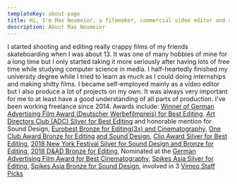 ```yaml
---
templateKey: about-page
title: Hi, I'm Max Neumeier, a filmmaker, commercial video editor and sound designer from Munich, Germany. 
description: About Max Neumeier
---
```

I started shooting and editing really crappy films of my friends skateboarding when I was about 13. It was one of many hobbies of mine for a long time but I only started taking it more seriously after having lots of free time while studying computer science in media. I half-heartedly finished my university degree while I tried to learn as much as I could doing internships and making shitty films. I became self-employed mainly as a video editor but I also produce a lot of projects on my own. It was always very important for me to at least have a good understanding of all parts of production. I've been working freelance since 2014.
Awards include: [Winner of German Advertising Film Award (Deutscher Werbefilmpreis) for Best Editing](http://www.deutscher-werbefilmpreis.de/de/preistrager/), [Art Directors Club (ADC) Silver for Best Editing](http://gewinner.adc.de/) and honorable mention for Sound Design, [Eurobest Bronze for Editing(3x) and Cinematography](https://www2.eurobest.com/winners/2017/craft_film/entry.cfm?entryid=1402&award=101&order=0&direction=1&keywords=lufthansa), [One Club Award Bronze for Editing](http://www.oneclub.org/awards/theoneshow/-archive/awards/2018/42/all/Craft+[d]+Editing/select) [and Sound Design](http://www.oneclub.org/awards/theoneshow/-archive/awards/2018/42/all/Craft+[d]+Sound+Design/select), [Clio Award Silver for Best Editing](https://clios.com/awards/winner/film-technique-editing/deutsche-lufthansa-ag/lufthansa-lifechangingplaces-lofoten-39525),  [2018 New York Festival Silver for Sound Design and Bronze for Editing](http://www.newyorkfestivals.com/NYFA/2018), [2018 D&AD Bronze for Editing](https://www.dandad.org/awards/professional/2018/film-advertising-crafts/26870/lufthansa-lifechangingplaces-lofoten/), Nominated at the [German Advertising Film Award for Best Cinematography](http://www.deutscher-werbefilmpreis.de/de/nominierte/), [Spikes Asia Silver for Editing](https://www2.spikes.asia/winners/2017/craft_film/entry.cfm?entryid=803&award=3), [Spikes Asia Bronze for Sound Design](https://www2.spikes.asia/winners/2017/craft_film/entry.cfm?entryid=805&award=4), involved in 3 [Vimeo Staff Picks](https://vimeo.com/maxneumeier)
